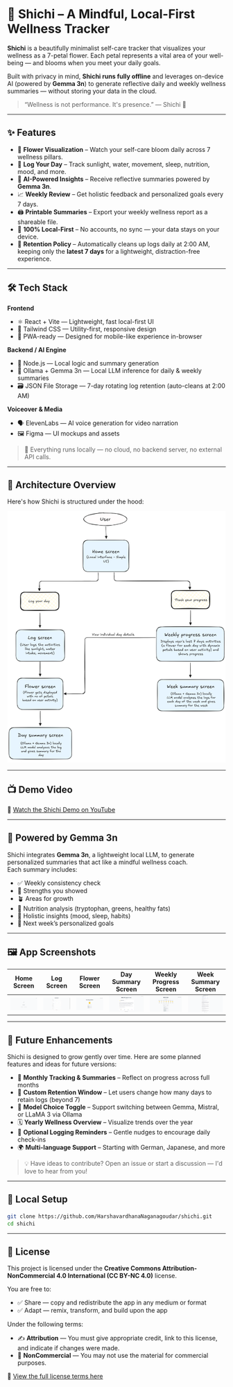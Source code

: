 # 🌸 Shichi – A Mindful, Local-First Wellness Tracker

**Shichi** is a beautifully minimalist self-care tracker that visualizes your wellness as a 7-petal flower. Each petal represents a vital area of your well-being — and blooms when you meet your daily goals.

Built with privacy in mind, **Shichi runs fully offline** and leverages on-device AI (powered by **Gemma 3n**) to generate reflective daily and weekly wellness summaries — without storing your data in the cloud.

> “Wellness is not performance. It's presence.” — Shichi 🌿

---

## ✨ Features

- 🌼 **Flower Visualization** – Watch your self-care bloom daily across 7 wellness pillars.
- 📝 **Log Your Day** – Track sunlight, water, movement, sleep, nutrition, mood, and more.
- 🤖 **AI-Powered Insights** – Receive reflective summaries powered by **Gemma 3n**.
- 📈 **Weekly Review** – Get holistic feedback and personalized goals every 7 days.
- 🖨️ **Printable Summaries** – Export your weekly wellness report as a shareable file.
- 🔐 **100% Local-First** – No accounts, no sync — your data stays on your device.
- 🔄 **Retention Policy** – Automatically cleans up logs daily at 2:00 AM, keeping only the **latest 7 days** for a lightweight, distraction-free experience.

---

## 🛠️ Tech Stack

**Frontend**  
- ⚛️ React + Vite — Lightweight, fast local-first UI  
- 🎨 Tailwind CSS — Utility-first, responsive design  
- 📱 PWA-ready — Designed for mobile-like experience in-browser

**Backend / AI Engine**  
- 🧠 Node.js — Local logic and summary generation  
- 🤖 Ollama + Gemma 3n — Local LLM inference for daily & weekly summaries  
- 🗃️ JSON File Storage — 7-day rotating log retention (auto-cleans at 2:00 AM)

**Voiceover & Media**  
- 🗣️ ElevenLabs — AI voice generation for video narration  
- 🖼️ Figma — UI mockups and assets

> 🔐 Everything runs locally — no cloud, no backend server, no external API calls.

---
## 🧭 Architecture Overview

Here's how Shichi is structured under the hood:

![Architecture Diagram](docs/shichi_architecture.png)

---
## 📺 Demo Video

🎥 [Watch the Shichi Demo on YouTube](https://youtu.be/AVnyiI5V_g0?si=8V1WkoBTXV8aR4Ek)

---

## 🧠 Powered by Gemma 3n

Shichi integrates **Gemma 3n**, a lightweight local LLM, to generate personalized summaries that act like a mindful wellness coach.  
Each summary includes:
- ✅ Weekly consistency check
- 🌱 Strengths you showed
- 🪴 Areas for growth
- 🧬 Nutrition analysis (tryptophan, greens, healthy fats)
- 🧘 Holistic insights (mood, sleep, habits)
- 🎯 Next week’s personalized goals

---

## 🖼️ App Screenshots

| Home Screen | Log Screen | Flower Screen | Day Summary Screen | Weekly Progress Screen | Week Summary Screen |
|-------------|---------------|----------------|-------------|---------------|----------------|
| ![Home](assets/Home_screen.png) | ![log](assets/Log_screen.png) | ![flower](assets/Flower_screen.png) | ![day summary](assets/DailySummary_screen.png) | ![weekly progress](assets/Weekly_Progress_screen.png) | ![week summary](assets/WeekSummary_screen.png) |

---
## 🚧 Future Enhancements

Shichi is designed to grow gently over time. Here are some planned features and ideas for future versions:

- 📅 **Monthly Tracking & Summaries** – Reflect on progress across full months
- 📆 **Custom Retention Window** – Let users change how many days to retain logs (beyond 7)
- 🧠 **Model Choice Toggle** – Support switching between Gemma, Mistral, or LLaMA 3 via Ollama
- 🗓️ **Yearly Wellness Overview** – Visualize trends over the year   
- 🔔 **Optional Logging Reminders** – Gentle nudges to encourage daily check-ins  
- 🌍 **Multi-language Support** – Starting with German, Japanese, and more

> 💡 Have ideas to contribute? Open an issue or start a discussion — I'd love to hear from you!

---

## 🚀 Local Setup

```bash
git clone https://github.com/HarshavardhanaNaganagoudar/shichi.git
cd shichi
```
---

## 📄 License

This project is licensed under the **Creative Commons Attribution-NonCommercial 4.0 International (CC BY-NC 4.0)** license.

You are free to:

- ✅ Share — copy and redistribute the app in any medium or format  
- ✅ Adapt — remix, transform, and build upon the app

Under the following terms:

- ✍️ **Attribution** — You must give appropriate credit, link to this license, and indicate if changes were made.  
- 🚫 **NonCommercial** — You may not use the material for commercial purposes.

🔗 [View the full license terms here](https://creativecommons.org/licenses/by-nc/4.0/)
